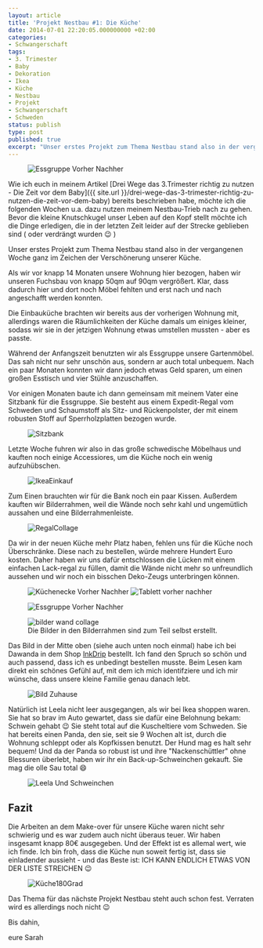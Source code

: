 ```yaml
---
layout: article
title: 'Projekt Nestbau #1: Die Küche'
date: 2014-07-01 22:20:05.000000000 +02:00
categories:
- Schwangerschaft
tags:
- 3. Trimester
- Baby
- Dekoration
- Ikea
- Küche
- Nestbau
- Projekt
- Schwangerschaft
- Schweden
status: publish
type: post
published: true
excerpt: "Unser erstes Projekt zum Thema Nestbau stand also in der vergangenen Woche ganz im Zeichen der Verschönerung unserer Küche."
---
```

<figure>
	<img src="{{ site.url }}/images/essgruppevorhernachher.jpg" alt="Essgruppe Vorher Nachher" />
</figure>

Wie ich euch in meinem Artikel [Drei Wege das 3.Trimester richtig zu nutzen - Die Zeit vor dem Baby]({{ site.url }}/drei-wege-das-3-trimester-richtig-zu-nutzen-die-zeit-vor-dem-baby) bereits beschrieben habe, möchte ich die folgenden Wochen u.a. dazu nutzen meinem Nestbau-Trieb nach zu gehen. Bevor die kleine Knutschkugel unser Leben auf den Kopf stellt möchte ich die Dinge erledigen, die in der letzten Zeit leider auf der Strecke geblieben sind ( oder verdrängt wurden :wink: )

Unser erstes Projekt zum Thema Nestbau stand also in der vergangenen Woche ganz im Zeichen der Verschönerung unserer Küche.

Als wir vor knapp 14 Monaten unsere Wohnung hier bezogen, haben wir unseren Fuchsbau von knapp 50qm auf 90qm vergrößert. Klar, dass dadurch hier und dort noch Möbel fehlten und erst nach und nach angeschafft werden konnten.

Die Einbauküche brachten wir bereits aus der vorherigen Wohnung mit, allerdings waren die Räumlichkeiten der Küche damals um einiges kleiner, sodass wir sie in der jetzigen Wohnung etwas umstellen mussten - aber es passte.

Während der Anfangszeit benutzten wir als Essgruppe unsere Gartenmöbel. Das sah nicht nur sehr unschön aus, sondern ar auch total unbequem. Nach ein paar Monaten konnten wir dann jedoch etwas Geld sparen, um einen großen Esstisch und vier Stühle anzuschaffen.

Vor einigen Monaten baute ich dann gemeinsam mit meinem Vater eine Sitzbank für die Essgruppe. Sie besteht aus einem Expedit-Regal vom Schweden und Schaumstoff als Sitz- und Rückenpolster, der mit einem robusten Stoff auf Sperrholzplatten bezogen wurde.

<figure>
	<img src="{{ site.url }}/images/sitzbankw.jpg" alt="Sitzbank" />
</figure>

Letzte Woche fuhren wir also in das große schwedische Möbelhaus und kauften noch einige Accessiores, um die Küche noch ein wenig aufzuhübschen.

<figure>
	<img src="{{ site.url }}/images/ikeaeinkauf.jpg" alt="IkeaEinkauf" />
</figure>

Zum Einen brauchten wir für die Bank noch ein paar Kissen. Außerdem kauften wir Bilderrahmen, weil die Wände noch sehr kahl und ungemütlich aussahen und eine Bilderrahmenleiste.

<figure>
	<img src="{{ site.url }}/images/regalcollage.jpg" alt="RegalCollage" />
</figure>

Da wir in der neuen Küche mehr Platz haben, fehlen uns für die Küche noch Überschränke. Diese nach zu bestellen, würde mehrere Hundert Euro kosten. Daher haben wir uns dafür entschlossen die Lücken mit einem einfachen Lack-regal zu füllen, damit die Wände nicht mehr so unfreundlich aussehen und wir noch ein bisschen Deko-Zeugs unterbringen können.

<figure class="half">
	<img src="{{ site.url }}/images/kc3bccheneckevorhernachher.jpg" alt="Küchenecke Vorher Nachher" />
	<img src="{{ site.url }}/images/tablettvorhernachher.jpg" alt="Tablett vorher nachher" />
</figure>

<figure>
	<img src="{{ site.url }}/images/essgruppevorhernachher.jpg" alt="Essgruppe Vorher Nachher" />
</figure>

<figure>
	<img src="{{ site.url }}/images/bilderwandcollage.jpg" alt="bilder wand collage" />
	<figcaption>Die Bilder in den Bilderrahmen sind zum Teil selbst erstellt.</figcaption>
</figure>

Das Bild in der Mitte oben (siehe auch unten noch einmal) habe ich bei Dawanda in dem Shop [InkDrip](http://de.dawanda.com/product/60352799-In-unserem-zuhause-Hausordnung-A3-o-A4) bestellt. Ich fand den Spruch so schön und auch passend, dass ich es unbedingt bestellen musste. Beim Lesen kam direkt ein schönes Gefühl auf, mit dem ich mich identifziere und ich mir wünsche, dass unsere kleine Familie genau danach lebt.

<figure>
	<img src="{{ site.url }}/images/bildzuhause.jpg" alt="Bild Zuhause" />
</figure>

Natürlich ist Leela nicht leer ausgegangen, als wir bei Ikea shoppen waren. Sie hat so brav im Auto gewartet, dass sie dafür eine Belohnung bekam: Schwein gehabt :wink:
Sie steht total auf die Kuscheltiere vom Schweden. Sie hat bereits einen Panda, den sie, seit sie 9 Wochen alt ist, durch die Wohnung schleppt oder als Kopfkissen benutzt. Der Hund mag es halt sehr bequem! Und da der Panda so robust ist und ihre "Nackenschüttler" ohne Blessuren überlebt, haben wir ihr ein Back-up-Schweinchen gekauft. Sie mag die olle Sau total :smile:

<figure>
	<img src="{{ site.url }}/images/leelaundschweinchen.png" alt="Leela Und Schweinchen" />
</figure>

## Fazit
Die Arbeiten an dem Make-over für unsere Küche waren nicht sehr schwierig und es war zudem auch nicht überaus teuer. Wir haben insgesamt knapp 80€ ausgegeben. Und der Effekt ist es allemal wert, wie ich finde.
Ich bin froh, dass die Küche nun soweit fertig ist, dass sie einladender aussieht - und das Beste ist: ICH KANN ENDLICH ETWAS VON DER LISTE STREICHEN :wink:

<figure>
	<img src="{{ site.url }}/images/kc3bcche180grad.jpg" alt="Küche180Grad" />
</figure>

Das Thema für das nächste Projekt Nestbau steht auch schon fest. Verraten wird es allerdings noch nicht :wink:

Bis dahin,

eure Sarah

